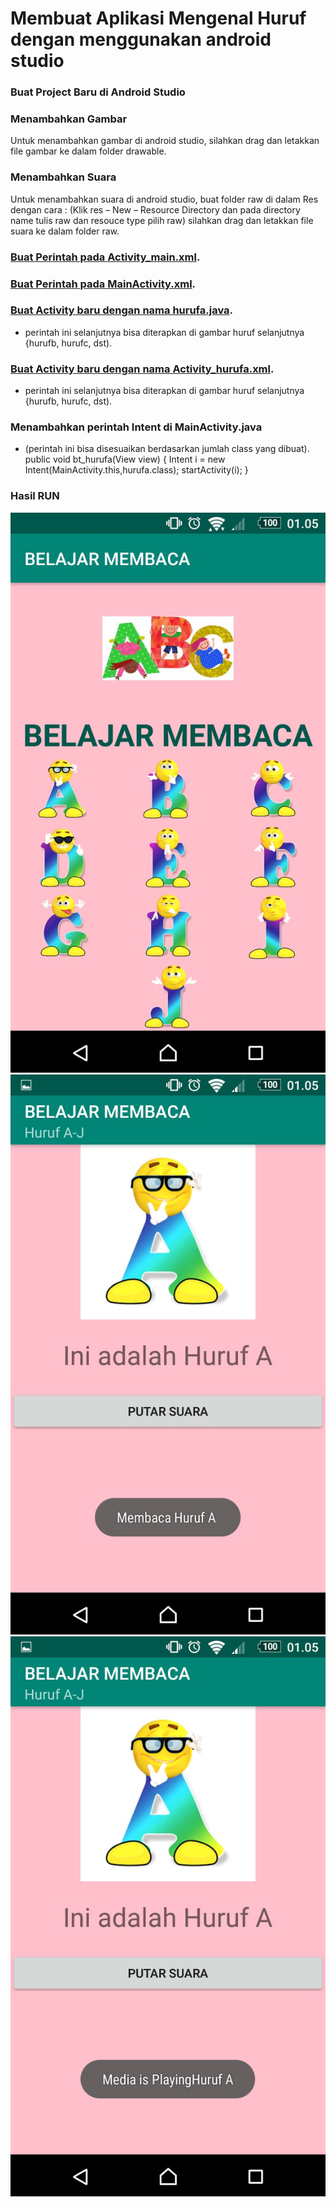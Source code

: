 # Membuat Aplikasi Mengenal Huruf dengan menggunakan android studio

### Buat Project Baru di Android Studio

### Menambahkan Gambar 
Untuk menambahkan gambar di android studio, silahkan drag dan letakkan file gambar ke dalam folder drawable.

### Menambahkan Suara
Untuk menambahkan suara di android studio, buat folder raw di dalam Res dengan cara : (Klik res – New – Resource Directory dan pada directory name tulis raw dan resouce type pilih raw)
silahkan drag dan letakkan file suara ke dalam folder raw.
 
### [Buat Perintah pada Activity_main.xml](https://github.com/Picdafi/androidhuruf/blob/master/MyApplication/app/src/main/res/layout/activity_main.xml).


### [Buat Perintah pada MainActivity.xml](https://github.com/Picdafi/androidhuruf/blob/master/MyApplication/app/src/main/java/com/example/myapplication/MainActivity.java).

### [Buat Activity baru dengan nama hurufa.java](https://github.com/Picdafi/androidhuruf/blob/master/MyApplication/app/src/main/java/com/example/myapplication/hurufa.java).
- perintah ini selanjutnya bisa diterapkan di gambar huruf selanjutnya {hurufb, hurufc, dst).

 
### [Buat Activity baru dengan nama Activity_hurufa.xml](https://github.com/Picdafi/androidhuruf/blob/master/MyApplication/app/src/main/res/layout/activity_hurufa.xml).
- perintah ini selanjutnya bisa diterapkan di gambar huruf selanjutnya {hurufb, hurufc, dst).


### Menambahkan perintah Intent di MainActivity.java
- (perintah ini bisa disesuaikan berdasarkan jumlah class yang dibuat).
public void bt_hurufa(View view) {
Intent i = new Intent(MainActivity.this,hurufa.class);
startActivity(i);
}

### Hasil RUN

![Hasil yang ditampilkan](https://github.com/Picdafi/androidhuruf/blob/master/gambar/gambar1.jpeg)
![Hasil yang ditampilkan](https://github.com/Picdafi/androidhuruf/blob/master/gambar/gambar2.jpeg)
![Hasil yang ditampilkan](https://github.com/Picdafi/androidhuruf/blob/master/gambar/gambar3.jpeg)
